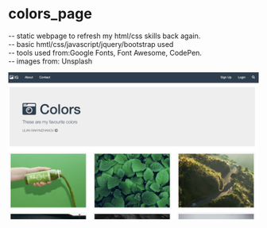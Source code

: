 # colors_page

-- static webpage to refresh my html/css skills back again. <br/>
-- basic hmtl/css/javascript/jquery/bootstrap used <br/>
-- tools used from:Google Fonts, Font Awesome, CodePen.<br/>
-- images from: Unsplash <br/>


![Alt main page](main_page.png)
